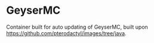 # GeyserMC
Container built for auto updating of GeyserMC, built upon https://github.com/pterodactyl/images/tree/java.
